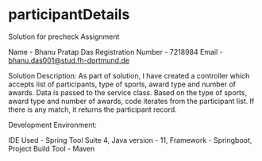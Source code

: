 # participantDetails
Solution for precheck Assignment

Name - Bhanu Pratap Das
Registration Number - 7218984
Email - bhanu.das001@stud.fh-dortmund.de



Solution Description:
As part of solution, I have created a controller which accepts list of participants, type of sports, award type and number of awards. Data is passed to the service class. Based on the type of sports, award type and number of awards, code iterates from the participant list. If there is any match, it returns the participant record.



Development Environment:

IDE Used - Spring Tool Suite 4,
Java version - 11,
Framework - Springboot,
Project Build Tool - Maven